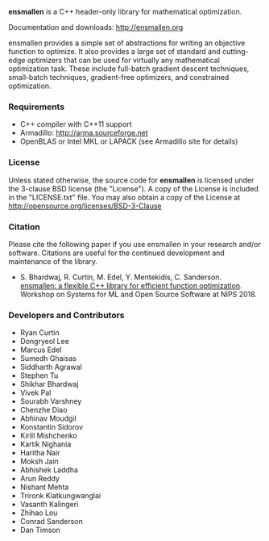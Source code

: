 **ensmallen** is a C++ header-only library for mathematical optimization.

Documentation and downloads: http://ensmallen.org

ensmallen provides a simple set of abstractions for writing an objective
function to optimize. It also provides a large set of standard and cutting-edge
optimizers that can be used for virtually any mathematical optimization task.
These include full-batch gradient descent techniques, small-batch techniques,
gradient-free optimizers, and constrained optimization.


### Requirements

* C++ compiler with C++11 support
* Armadillo: http://arma.sourceforge.net
* OpenBLAS or Intel MKL or LAPACK (see Armadillo site for details)


### License

Unless stated otherwise, the source code for **ensmallen**
is licensed under the 3-clause BSD license (the "License").
A copy of the License is included in the "LICENSE.txt" file.
You may also obtain a copy of the License at
http://opensource.org/licenses/BSD-3-Clause


### Citation

Please cite the following paper if you use ensmallen in your research and/or
software. Citations are useful for the continued development and maintenance of
the library.

* S. Bhardwaj, R. Curtin, M. Edel, Y. Mentekidis, C. Sanderson.  
  [ensmallen: a flexible C++ library for efficient function optimization](http://www.ensmallen.org/files/ensmallen_2018.pdf).  
  Workshop on Systems for ML and Open Source Software at NIPS 2018.


### Developers and Contributors

* Ryan Curtin
* Dongryeol Lee
* Marcus Edel
* Sumedh Ghaisas
* Siddharth Agrawal
* Stephen Tu
* Shikhar Bhardwaj
* Vivek Pal
* Sourabh Varshney
* Chenzhe Diao
* Abhinav Moudgil
* Konstantin Sidorov
* Kirill Mishchenko
* Kartik Nighania
* Haritha Nair
* Moksh Jain
* Abhishek Laddha
* Arun Reddy
* Nishant Mehta
* Trironk Kiatkungwanglai
* Vasanth Kalingeri
* Zhihao Lou
* Conrad Sanderson
* Dan Timson

